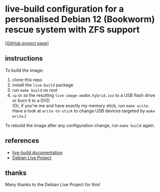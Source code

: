 live-build configuration for a personalised Debian 12 (Bookworm) rescue system with ZFS support
===============================================================================================

[[GitHub project page](https://github.com/mmitch/debian-live-mitch-zfs)]


instructions
------------

To build the image:

1. clone this repo
2. install the `live-build` package
3. run `make build` _as root_
4. `cp` or `dd` the resulting `live-image-amd64.hybrid.iso` to a USB flash drive or burn it to a DVD  
   (Or, if you're me and have exactly my memory stick, run `make write`.  Have a look at `write-to-stick`
    to change USB devices targeted by `make write`.)

To rebuild the image after any configuration change, run `make build` again.


references
----------

- [live-build documentation](https://live-team.pages.debian.net/live-manual/html/live-manual/index.en.html)
- [Debian Live Project](https://wiki.debian.org/DebianLive)


thanks
------

Many thanks to the Debian Live Project for this!
